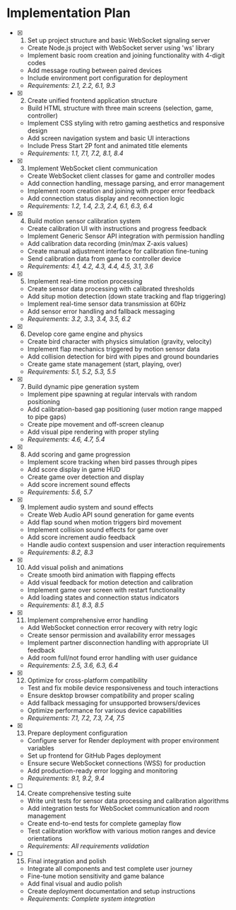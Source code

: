 # Implementation Plan

- [x] 1. Set up project structure and basic WebSocket signaling server
  - Create Node.js project with WebSocket server using 'ws' library
  - Implement basic room creation and joining functionality with 4-digit codes
  - Add message routing between paired devices
  - Include environment port configuration for deployment
  - _Requirements: 2.1, 2.2, 6.1, 9.3_

- [x] 2. Create unified frontend application structure
  - Build HTML structure with three main screens (selection, game, controller)
  - Implement CSS styling with retro gaming aesthetics and responsive design
  - Add screen navigation system and basic UI interactions
  - Include Press Start 2P font and animated title elements
  - _Requirements: 1.1, 7.1, 7.2, 8.1, 8.4_

- [x] 3. Implement WebSocket client communication
  - Create WebSocket client classes for game and controller modes
  - Add connection handling, message parsing, and error management
  - Implement room creation and joining with proper error feedback
  - Add connection status display and reconnection logic
  - _Requirements: 1.2, 1.4, 2.3, 2.4, 6.1, 6.3, 6.4_

- [x] 4. Build motion sensor calibration system
  - Create calibration UI with instructions and progress feedback
  - Implement Generic Sensor API integration with permission handling
  - Add calibration data recording (min/max Z-axis values)
  - Create manual adjustment interface for calibration fine-tuning
  - Send calibration data from game to controller device
  - _Requirements: 4.1, 4.2, 4.3, 4.4, 4.5, 3.1, 3.6_

- [x] 5. Implement real-time motion processing
  - Create sensor data processing with calibrated thresholds
  - Add situp motion detection (down state tracking and flap triggering)
  - Implement real-time sensor data transmission at 60Hz
  - Add sensor error handling and fallback messaging
  - _Requirements: 3.2, 3.3, 3.4, 3.5, 6.2_

- [x] 6. Develop core game engine and physics
  - Create bird character with physics simulation (gravity, velocity)
  - Implement flap mechanics triggered by motion sensor data
  - Add collision detection for bird with pipes and ground boundaries
  - Create game state management (start, playing, over)
  - _Requirements: 5.1, 5.2, 5.3, 5.5_

- [x] 7. Build dynamic pipe generation system
  - Implement pipe spawning at regular intervals with random positioning
  - Add calibration-based gap positioning (user motion range mapped to pipe gaps)
  - Create pipe movement and off-screen cleanup
  - Add visual pipe rendering with proper styling
  - _Requirements: 4.6, 4.7, 5.4_

- [x] 8. Add scoring and game progression
  - Implement score tracking when bird passes through pipes
  - Add score display in game HUD
  - Create game over detection and display
  - Add score increment sound effects
  - _Requirements: 5.6, 5.7_

- [x] 9. Implement audio system and sound effects
  - Create Web Audio API sound generation for game events
  - Add flap sound when motion triggers bird movement
  - Implement collision sound effects for game over
  - Add score increment audio feedback
  - Handle audio context suspension and user interaction requirements
  - _Requirements: 8.2, 8.3_

- [x] 10. Add visual polish and animations
  - Create smooth bird animation with flapping effects
  - Add visual feedback for motion detection and calibration
  - Implement game over screen with restart functionality
  - Add loading states and connection status indicators
  - _Requirements: 8.1, 8.3, 8.5_

- [x] 11. Implement comprehensive error handling
  - Add WebSocket connection error recovery with retry logic
  - Create sensor permission and availability error messages
  - Implement partner disconnection handling with appropriate UI feedback
  - Add room full/not found error handling with user guidance
  - _Requirements: 2.5, 3.6, 6.3, 6.4_

- [x] 12. Optimize for cross-platform compatibility
  - Test and fix mobile device responsiveness and touch interactions
  - Ensure desktop browser compatibility and proper scaling
  - Add fallback messaging for unsupported browsers/devices
  - Optimize performance for various device capabilities
  - _Requirements: 7.1, 7.2, 7.3, 7.4, 7.5_

- [x] 13. Prepare deployment configuration
  - Configure server for Render deployment with proper environment variables
  - Set up frontend for GitHub Pages deployment
  - Ensure secure WebSocket connections (WSS) for production
  - Add production-ready error logging and monitoring
  - _Requirements: 9.1, 9.2, 9.4_

- [ ] 14. Create comprehensive testing suite
  - Write unit tests for sensor data processing and calibration algorithms
  - Add integration tests for WebSocket communication and room management
  - Create end-to-end tests for complete gameplay flow
  - Test calibration workflow with various motion ranges and device orientations
  - _Requirements: All requirements validation_

- [ ] 15. Final integration and polish
  - Integrate all components and test complete user journey
  - Fine-tune motion sensitivity and game balance
  - Add final visual and audio polish
  - Create deployment documentation and setup instructions
  - _Requirements: Complete system integration_